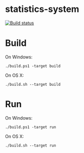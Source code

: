 # statistics-system
[![Build status](https://ci.appveyor.com/api/projects/status/axf92n1swioqmiej/branch/master?svg=true)](https://ci.appveyor.com/project/lehmamic/statistics-system/branch/master)

# Build
On Windows:
```
./build.ps1 -target build
```

On OS X:
```
./build.sh --target build
```

# Run
On Windows:
```
./build.ps1 -target run
```

On OS X:
```
./build.sh --target run
```

